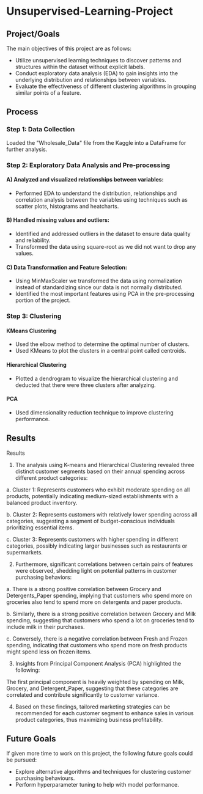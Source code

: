 # Unsupervised-Learning-Project

## Project/Goals
The main objectives of this project are as follows:

- Utilize unsupervised learning techniques to discover patterns and structures within the dataset without explicit labels.
-  Conduct exploratory data analysis (EDA) to gain insights into the underlying distribution and relationships between variables.
-  Evaluate the effectiveness of different clustering algorithms in grouping similar points of a feature. 

## Process

### Step 1: Data Collection
Loaded the "Wholesale_Data" file from the Kaggle into a DataFrame for further analysis.

### Step 2: Exploratory Data Analysis and Pre-processing

#### A) Analyzed and visualized relationships between variables:
- Performed EDA to understand the distribution, relationships and correlation analysis between the variables using techniques such as scatter plots, histograms and heatcharts.

#### B) Handled missing values and outliers:
- Identified and addressed outliers in the dataset to ensure data quality and reliability.
- Transformed the data using square-root as we did not want to drop any values.

#### C) Data Transformation and Feature Selection:
- Using MinMaxScaler we transformed the data using normalization instead of standardizing since our data is not normally distributed.
- Identified the most important features using PCA in the pre-processing portion of the project. 

### Step 3: Clustering 

#### KMeans Clustering
- Used the elbow method to determine the optimal number of clusters.
- Used KMeans to plot the clusters in a central point called centroids.

#### Hierarchical Clustering
- Plotted a dendrogram to visualize the hierarchical clustering and deducted that there were three clusters after analyzing. 

#### PCA 
- Used dimensionality reduction technique to improve clustering performance.

## Results
Results
1. The analysis using K-means and Hierarchical Clustering revealed three distinct customer segments based on their annual spending across different product categories:

  a. Cluster 1: Represents customers who exhibit moderate spending on all products, potentially indicating medium-sized establishments with a balanced product inventory.
  
  b. Cluster 2: Represents customers with relatively lower spending across all categories, suggesting a segment of budget-conscious individuals prioritizing essential items.
  
  c. Cluster 3: Represents customers with higher spending in different categories, possibly indicating larger businesses such as restaurants or supermarkets.

2. Furthermore, significant correlations between certain pairs of features were observed, shedding light on potential patterns in customer purchasing behaviors:

  a. There is a strong positive correlation between Grocery and Detergents_Paper spending, implying that customers who spend more on groceries also tend to spend more on detergents and paper products.
  
  b. Similarly, there is a strong positive correlation between Grocery and Milk spending, suggesting that customers who spend a lot on groceries tend to include milk in their purchases.
  
  c. Conversely, there is a negative correlation between Fresh and Frozen spending, indicating that customers who spend more on fresh products might spend less on frozen items.

3. Insights from Principal Component Analysis (PCA) highlighted the following:

The first principal component is heavily weighted by spending on Milk, Grocery, and Detergent_Paper, suggesting that these categories are correlated and contribute significantly to customer variance.

4. Based on these findings, tailored marketing strategies can be recommended for each customer segment to enhance sales in various product categories, thus maximizing business profitability.

## Future Goals
If given more time to work on this project, the following future goals could be pursued:

- Explore alternative algorithms and techniques for clustering customer purchasing behaviours. 
- Perform hyperparameter tuning to help with model performance. 
